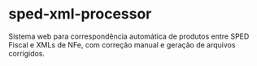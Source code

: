 # sped-xml-processor
Sistema web para correspondência automática de produtos entre SPED Fiscal e XMLs de NFe, com correção manual e geração de arquivos corrigidos.
